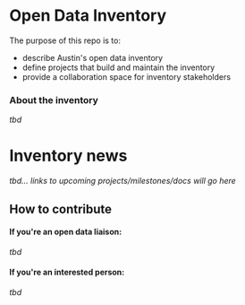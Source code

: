 # Open Data Inventory

The purpose of this repo is to:
- describe Austin's open data inventory
- define projects that build and maintain the inventory
- provide a collaboration space for inventory stakeholders

### About the inventory
_tbd_

# Inventory news
_tbd... links to upcoming projects/milestones/docs will go here_

## How to contribute

#### If you're an open data liaison:
_tbd_

#### If you're an interested person:
_tbd_
